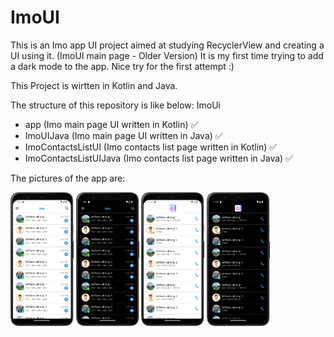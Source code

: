 # ImoUI

This is an Imo app UI project aimed at studying RecyclerView and creating a UI using it. (ImoUI main page - Older Version)
It is my first time trying to add a dark mode to the app. Nice try for the first attempt :)

This Project is wirtten in Kotlin and Java.

The structure of this repository is like below: ImoUi
*  app (Imo main page UI written in Kotlin) ✅
*  ImoUIJava (Imo main page UI written in Java) ✅
* ImoContactsListUI (Imo contacts list page written in Kotlin) ✅
*  ImoContactsListUIJava (Imo contacts list page written in Java) ✅

The pictures of the app are:

<div>
  <img src="https://github.com/jaxon93/ImoUI/blob/master/light_mode_ui.png" width="20%" height="auto"/>
  <img src="https://github.com/jaxon93/ImoUI/blob/master/dark_mode_ui.png" width="20%" height="auto"/>
    <img src="https://github.com/jaxon93/ImoUI/blob/master/imo_contact_list_light_mode.png" width="20%" height="auto"/>
  <img src="https://github.com/jaxon93/ImoUI/blob/master/imo_contact_list_dark_mode.png" width="20%" height="auto"/>
</div>




